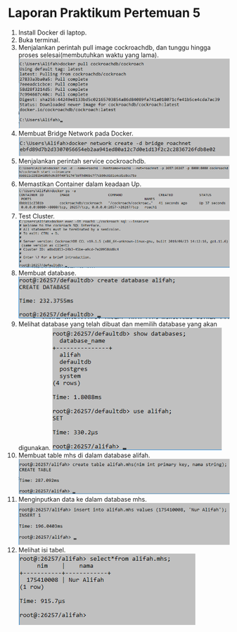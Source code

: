 # Laporan Praktikum Pertemuan 5

1. Install Docker di laptop.
2. Buka terminal.
3. Menjalankan perintah pull image cockroachdb, dan tunggu hingga proses selesai(membutuhkan waktu yang lama).
![](./prak1.png)
4. Membuat Bridge Network pada Docker.
![](./prak2.png)
5. Menjalankan perintah service cockroachdb.
![](./prak3.png)
6. Memastikan Container dalam keadaan Up.
![](./prak4.png)
7. Test Cluster.
![](./prak5.png)
8. Membuat database.
![](./prak6.png)
9. Melihat database yang telah dibuat dan memilih database yang akan digunakan.
![](./prak7.png)
10. Membuat table mhs di dalam database alifah.
![](./prak8.png)
11. Menginputkan data ke dalam database mhs.
![](./prak9.png)
12. Melihat isi tabel.
![](./prak10.png)
